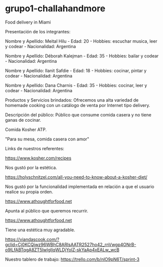 # grupo1-challahandmore
Food delivery in Miami

Presentación de los integrantes:

Nombre y Apellido: Meital Hilu -
Edad: 20 -
Hobbies: escuchar musica, leer y codear -
Nacionalidad: Argentina

Nombre y Apellido: Déborah Kalejman -
Edad: 35 -
Hobbies: bailar y codear -
Nacionalidad: Argentina

Nombre y Apellido: Ilanit Safdie -
Edad: 18 -
Hobbies: cocinar, pintar y codear -
Nacionalidad: Argentina

Nombre y Apellido: Dana Charnis -
Edad: 35 -
Hobbies: cocinar, leer y codear -
Nacionalidad: Argentina


Productos y Servicios brindados:
Ofrecemos una alta variedad de homemade cooking con un catálogo de venta por Internet tipo delivery.


Descripción del público: Público que consume comida casera y no tiene ganas de cocinar.

Comida Kosher ATP. 

"Para su mesa, comida casera con amor"


Links de nuestros referentes: 

https://www.kosher.com/recipes

Nos gustó por la estética.

https://holyschnitzel.com/all-you-need-to-know-about-a-kosher-diet/  

Nos gustó por la funcionalidad implementada en relación a que el usuario realice su propia orden.

https://www.athoughtforfood.net 

Apunta al público que queremos recurrir.

https://www.athoughtforfood.net  

Tiene una estética muy agradable.

https://viandascook.com/?gclid=Cj0KCQjwz96WBhC8ARIsAATR2527ho42_rnVwgp4ONrB-o9lLfABTqgA8ZT5lwlglIqWLDjYolZ-skYaAp4xEALw_wcB     


Nuestro tablero de trabajo: https://trello.com/b/nlO9pN6T/sprint-3

